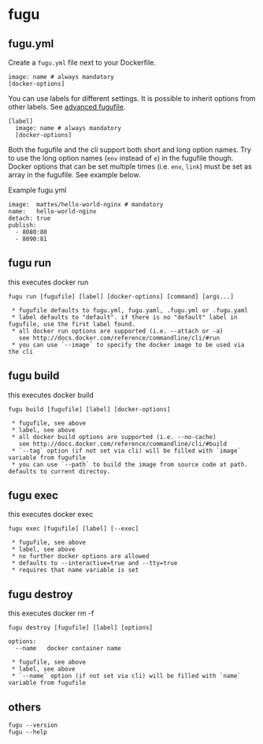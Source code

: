 fugu
====

## fugu.yml

Create a ``fugu.yml`` file next to your Dockerfile.

```
image: name # always mandatory
[docker-options]
```

You can use labels for different settings. 
It is possible to inherit options from other labels. 
See [advanced fugufile](fugu.example.yml).

```
[label]
  image: name # always mandatory
  [docker-options]
```

Both the fugufile and the cli support both short and long option names. Try to
use the long option names (``env`` instead of ``e``) in the fugufile though.
Docker options that can be set multiple times (i.e. ``env``, ``link``) must
be set as array in the fugufile. See example below.


Example fugu.yml

```
image:  mattes/hello-world-nginx # mandatory
name:   hello-world-nginx
detach: true
publish:
  - 8080:80
  - 8090:81
```

## fugu run

this executes docker run

```
fugu run [fugufile] [label] [docker-options] [command] [args...]

 * fugufile defaults to fugu.yml, fugu.yaml, .fugu.yml or .fugu.yaml
 * label defaults to "default". if there is no "default" label in fugufile, use the first label found.
 * all docker run options are supported (i.e. --attach or -a)
   see http://docs.docker.com/reference/commandline/cli/#run
 * you can use `--image` to specify the docker image to be used via the cli
```


## fugu build

this executes docker build

```
fugu build [fugufile] [label] [docker-options]

 * fugufile, see above
 * label, see above
 * all docker build options are supported (i.e. --no-cache)
   see http://docs.docker.com/reference/commandline/cli/#build
 * `--tag` option (if not set via cli) will be filled with `image` variable from fugufile
 * you can use `--path` to build the image from source code at path. defaults to current directoy.
```

## fugu exec

this executes docker exec

```
fugu exec [fugufile] [label] [--exec]

 * fugufile, see above
 * label, see above
 * no further docker options are allowed
 * defaults to --interactive=true and --tty=true
 * requires that name variable is set
```

## fugu destroy

this executes docker rm -f 

```
fugu destroy [fugufile] [label] [options]

options:
  --name   docker container name

 * fugufile, see above
 * label, see above
 * `--name` option (if not set via cli) will be filled with `name` variable from fugufile
```

## others

```
fugu --version
fugu --help
```

